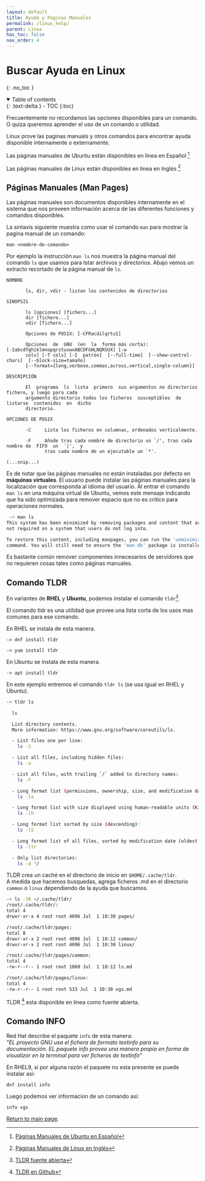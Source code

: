 ```yaml
---
layout: default
title: Ayuda y Paginas Manuales
permalink: /linux_help/
parent: Linux
has_toc: false
nav_order: 4
---
```


# Buscar Ayuda en Linux

{: .no_toc }

<details open markdown="block">
  <summary>
    Table of contents
  </summary>
  {: .text-delta }
- TOC
{:toc}
</details>

Frecuentemente no recordamos las opciones disponibles para un comando. O quiza queremos aprender el uso de un comando o utilidad. 

Linux prove las paginas manuals y otros comandos para encontrar ayuda disponible internamente o externamente.

Las páginas manuales de Ubuntu están disponibles en linea en Español [^1]

Las páginas manuales de Linux están disponibles en linea en Inglés [^2]

[^1]: [Páginas Manuales de Ubuntu en Español](https://manpages.ubuntu.com/manpages/focal/es/)
[^2]: [Páginas Manuales de Linux en Inglés](https://man7.org/linux/man-pages/index.html)

## Páginas Manuales (Man Pages)

Las páginas manuales son documentos disponibles internamente en el sistema que nos proveen información acerca de las diferentes funciones y comandos disponibles.

La sintaxis siguiente muestra como usar el comando `man` para mostrar la pagina manual de un comando:
```
man <nombre-de-comando>
```

Por ejemplo la instrucción `man ls` nos muestra la página manual del comando `ls` que usamos para lstar archivos y directorios. Abajo vemos un extracto recortado de la página manual de `ls`.
```
NOMBRE

       ls, dir, vdir - listan los contenidos de directorios

SINOPSIS

       ls [opciones] [fichero...]
       dir [fichero...]
       vdir [fichero...]

       Opciones de POSIX: [-CFRacdilqrtu1]

       Opciones  de  GNU  (en  la  forma más corta): [-1abcdfghiklmnopqrstuvwxABCDFGHLNQRSUX] [-w
       cols] [-T cols] [-I  patrón]  [--full-time]  [--show-control-chars]  [--block-size=tamaño]
       [--format={long,verbose,commas,across,vertical,single-column}]

DESCRIPCIÓN

       El  programa  ls  lista  primero  sus argumentos no directorios fichero, y luego para cada
       argumento directorio todos los ficheros  susceptibles  de  listarse  contenidos  en  dicho
       directorio. 

OPCIONES DE POSIX

       -C     Lista los ficheros en columnas, ordenados verticalmente.

       -F     Añade tras cada nombre de directorio un `/', tras cada nombre de  FIFO  un  `|',  y
              tras cada nombre de un ejecutable un `*'.

(...snip...)             
```

Es de notar que las páginas manuales no están instaladas por defecto en **máquinas virtuales**. El usuario puede instalar las páginas manuales para la localización que corresponda al idioma del usuario. Al entrar el comando `man ls` en una máquina virtual de Ubuntu, vemos este mensaje indicando que ha sido optimizada para remover espacio que no es crítico para operaciones normales.

```bash
 -> man ls
This system has been minimized by removing packages and content that are
not required on a system that users do not log into.

To restore this content, including manpages, you can run the 'unminimize'
command. You will still need to ensure the 'man-db' package is installed.
```
Es bastante común remover componentes innecesarios de servidores que no requieren cosas tales como páginas manuales.

## Comando TLDR

En variantes de **RHEL** y **Ubuntu**, podemos instalar el comando `tldr`[^3].

[^3]: [TLDR fuente abierta](https://tldr.sh/)

El comando tldr es una utilidad que provee una lista corta de los usos mas comunes para ese comando.

En RHEL se instala de esta manera.

```
-> dnf install tldr

-> yum install tldr
```

En Ubuntu se instala de esta manera.
```
-> apt install tldr
```

En este ejemplo entremos el comando `tldr ls` (se usa igual en RHEL y Ubuntu).
```bash
-> tldr ls

  ls

  List directory contents.
  More information: https://www.gnu.org/software/coreutils/ls.

  - List files one per line:
    ls -1

  - List all files, including hidden files:
    ls -a

  - List all files, with trailing `/` added to directory names:
    ls -F

  - Long format list (permissions, ownership, size, and modification date) of all files:
    ls -la

  - Long format list with size displayed using human-readable units (KiB, MiB, GiB):
    ls -lh

  - Long format list sorted by size (descending):
    ls -lS

  - Long format list of all files, sorted by modification date (oldest first):
    ls -ltr

  - Only list directories:
    ls -d */
```

TLDR crea un caché en el directorio de inicio en `$HOME/.cache/tldr`.<br>
A medida que hacemos busquedas, agrega ficheros .md en el directorio `common` o `linux` dependiendo de la ayuda que buscamos.
```bash
-> ls -lR ~/.cache/tldr/
/root/.cache/tldr/:
total 4
drwxr-xr-x 4 root root 4096 Jul  1 10:30 pages/

/root/.cache/tldr/pages:
total 8
drwxr-xr-x 2 root root 4096 Jul  1 10:12 common/
drwxr-xr-x 2 root root 4096 Jul  1 10:30 linux/

/root/.cache/tldr/pages/common:
total 4
-rw-r--r-- 1 root root 1060 Jul  1 10:12 ls.md

/root/.cache/tldr/pages/linux:
total 4
-rw-r--r-- 1 root root 533 Jul  1 10:30 vgs.md
```

TLDR [^4] esta disponible en linea como fuente abierta.

[^4]: [TLDR en Github](https://github.com/tldr-pages/tldr-python-client)

## Comando INFO

Red Hat describe el paquete `info` de esta manera:<br>
_"EL proyecto GNU usa el fichera de formato textinfo para su documentación. EL paquete info provee una manera propia en forma de visualizor en la terminal para ver ficheros de textinfo"_

En RHEL9, si por alguna razón el paquete no esta presente se puede instalar asi:
```
dnf install info
```

Luego podemos ver informacion de un comando asi:
```
info vgs
```

[Return to main page]({{site.baseurl}}/).